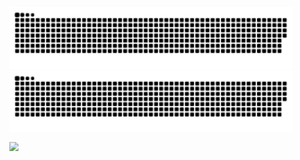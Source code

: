 <!--
## Hi there 👋

<p align='center'>
    <img src = C:\Users\SUer\Downloads\giphy.gif>
</p>
-->



![github contribution grid snake animation](https://raw.githubusercontent.com/teuchezh/teuchezh/output/github-contribution-grid-snake-dark.svg#gh-dark-mode-only)![github contribution grid snake animation](https://raw.githubusercontent.com/teuchezh/teuchezh/output/github-contribution-grid-snake.svg#gh-light-mode-only)

<img src = "https://media3.giphy.com/media/v1.Y2lkPTc5MGI3NjExeGN2czB6anJ2Yms1YnE1M2dwbmVob3hnOGt5NDFtN3Y1cTZ5N3B3ZyZlcD12MV9pbnRlcm5hbF9naWZfYnlfaWQmY3Q9Zw/26gssNZ4EF6c8Simk/giphy.gif"></img>